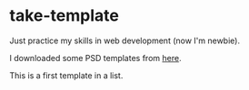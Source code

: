 # take-template

Just practice my skills in web development (now I'm newbie).

I downloaded some PSD templates from [here](http://blazrobar.com/tutorials-and-articles/10-free-psd-website-templates-to-get-any-design-project-started/).

This is a first template in a list.
